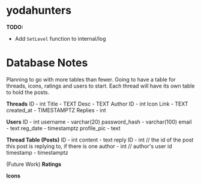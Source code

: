 # yodahunters

**TODO:**

- Add `SetLevel` function to internal/log

# Database Notes

Planning to go with more tables than fewer. Going to have
a table for threads, icons, ratings and users to start. Each thread will
have its own table to hold the posts.

**Threads**
ID - int
Title - TEXT
Desc - TEXT
Author ID - int
Icon Link - TEXT
created_at - TIMESTAMPTZ
Replies - int

**Users**
ID - int
username - varchar(20)
password_hash - varchar(100)
email - text
reg_date - timestamptz
profile_pic - text

**Thread Table (Posts)**
ID - int
content - text
reply ID - int // the id of the post this post is replying to, if there is one
author - int // author's user id
timestamp - timestamptz

(Future Work)
**Ratings**

**Icons**
